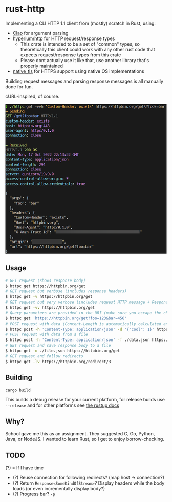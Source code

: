 # rust-http

Implementing a CLI HTTP 1.1 client from (mostly) scratch in Rust, using:

- [Clap](https://docs.rs/clap/latest/clap/) for argument parsing
- [hyperium/http](https://docs.rs/http/latest/http/) for HTTP request/response types
  - This crate is intended to be a set of "common" types, so theoretically this client could work with any other rust code that expects request/response types from this crate
  - Please dont actually use it like that, use another library that's properly maintained
- [native_tls](https://docs.rs/native-tls/latest/native_tls/) for HTTPS support using native OS implementations

Building request messages and parsing response messages is all manually done for fun.

cURL-inspired, of course.

![Example of the client output for a GET request](./example.png)

## Usage

```bash
# GET request (shows response body)
$ httpc get https://httpbin.org/get
# GET request but verbose (includes response headers)
$ httpc get -v https://httpbin.org/get
# GET request but very verbose (includes request HTTP message + Response headers)
$ httpc get -vv https://httpbin.org/get
# Query parameters are provided in the URI (make sure you escape the characters according to your shell)
$ httpc get 'https://httpbin.org/get?foo=123&bar=456'
# POST request with data (Content-Length is automatically calculated and set, you only need to provide Content-Type)
$ httpc post -h 'Content-Type: application/json' -d '{"cool": 1}' https://httpbin.org/post
# POST request with data from a file
$ httpc post -h 'Content-Type: application/json' -f ./data.json https://httpbin.org/post
# GET request and save response body to a file
$ httpc get -o ./file.json https://httpbin.org/get
# GET request and follow redirects
$ httpc get -lv https://httpbin.org/redirect/3
```

## Building

```bash
cargo build
```

This builds a debug release for your current platform, for release builds use `--release` and for other platforms see [the rustup docs](https://rust-lang.github.io/rustup/cross-compilation.html)

## Why?

School gave me this as an assignment. They suggested C, Go, Python, Java, or NodeJS. I wanted to learn Rust, so I get to enjoy borrow-checking.

## TODO

(?) = If I have time

- (?) Reuse connection for following redirects? (map host -> connection?)
- (?) Return `Response<SomeKindOfStream>`? Display headers while the body loads (or even incrementally display body?)
- (?) Progress bar? `-p`
